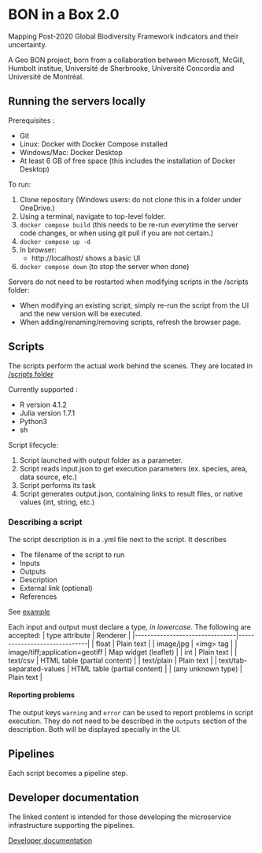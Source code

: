# BON in a Box 2.0

Mapping Post-2020 Global Biodiversity Framework indicators and their uncertainty.

A Geo BON project, born from a collaboration between Microsoft, McGill, Humbolt institue, Université de Sherbrooke, Université Concordia and Université de Montréal.

## Running the servers locally
Prerequisites : 
 - Git
 - Linux: Docker with Docker Compose installed
 - Windows/Mac: Docker Desktop
 - At least 6 GB of free space (this includes the installation of Docker Desktop)

To run:
1. Clone repository (Windows users: do not clone this in a folder under OneDrive.)
2. Using a terminal, navigate to top-level folder.
3. `docker compose build` (this needs to be re-run everytime the server code changes, or when using git pull if you are not certain.)
4. `docker compose up -d`
5. In browser:
    - http://localhost/ shows a basic UI
6. `docker compose down` (to stop the server when done)

Servers do not need to be restarted when modifying scripts in the /scripts folder:
- When modifying an existing script, simply re-run the script from the UI and the new version will be executed.
- When adding/renaming/removing scripts, refresh the browser page.

## Scripts
The scripts perform the actual work behind the scenes. They are located in [/scripts folder](/scripts)

Currently supported : 
 - R version 4.1.2
 - Julia version 1.7.1
 - Python3
 - sh

Script lifecycle:
1. Script launched with output folder as a parameter.
2. Script reads input.json to get execution parameters (ex. species, area, data source, etc.)
3. Script performs its task
4. Script generates output.json, containing links to result files, or native values (int, string, etc.)

### Describing a script
The script description is in a .yml file next to the script. It describes
- The filename of the script to run
- Inputs
- Outputs
- Description
- External link (optional)
- References

See [example](/scripts/HelloWorld/HelloR.yml)

Each input and output must declare a type, *in lowercase.* The following are accepted:
| type attribute                 | Renderer                     |
|--------------------------------|------------------------------|
| float                          | Plain text                   |
| image/jpg                      | \<img> tag                   |
| image/tiff;application=geotiff | Map widget (leaflet)         |
| int                            | Plain text                   |
| text/csv                       | HTML table (partial content) |
| text/plain                     | Plain text                   |
| text/tab-separated-values      | HTML table (partial content) |
| (any unknown type)             | Plain text                   |

#### Reporting problems
The output keys `warning` and `error` can be used to report problems in script execution. They do not need to be described in the `outputs` section of the description. Both will be displayed specially in the UI.

## Pipelines
Each script becomes a pipeline step.

## Developer documentation
The linked content is intended for those developing the microservice infrastructure supporting the pipelines.

[Developer documentation](/docs/dev.md)

